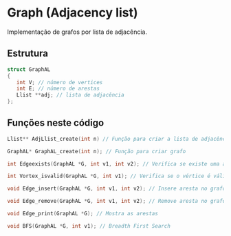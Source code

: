 # Graph (Adjacency list)
Implementação de grafos por lista de adjacência.
## Estrutura
```c
struct GraphAL
{
   int V; // número de vertices
   int E; // número de arestas
   Llist **adj; // lista de adjacência
};
```
## Funções neste código
```c
Llist** AdjLlist_create(int n) // Função para criar a lista de adjacência
```
```c
GraphAL* GraphAL_create(int n); // Função para criar grafo
```
```c
int Edgeexists(GraphAL *G, int v1, int v2); // Verifica se existe uma aresta entre v1 e v2
```
```c
int Vortex_isvalid(GraphAL *G, int v1); // Verifica se o vértice é válido
```
```c
void Edge_insert(GraphAL *G, int v1, int v2); // Insere aresta no grafo
```
```c
void Edge_remove(GraphAL *G, int v1, int v2); // Remove aresta no grafo
```
```c
void Edge_print(GraphAL *G); // Mostra as arestas
```
```c
void BFS(GraphAL *G, int v1); // Breadth First Search
```

